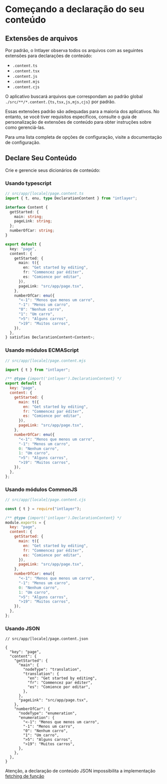 # Começando a declaração do seu conteúdo

## Extensões de arquivos

Por padrão, o Intlayer observa todos os arquivos com as seguintes extensões para declarações de conteúdo:

- `.content.ts`
- `.content.tsx`
- `.content.js`
- `.content.mjs`
- `.content.cjs`

O aplicativo buscará arquivos que correspondam ao padrão global `./src/**/*.content.{ts,tsx,js,mjs,cjs}` por padrão.

Essas extensões padrão são adequadas para a maioria dos aplicativos. No entanto, se você tiver requisitos específicos, consulte o guia de personalização de extensões de conteúdo para obter instruções sobre como gerenciá-las.

Para uma lista completa de opções de configuração, visite a documentação de configuração.

## Declare Seu Conteúdo

Crie e gerencie seus dicionários de conteúdo:

### Usando typescript

```typescript
// src/app/[locale]/page.content.ts
import { t, enu, type DeclarationContent } from "intlayer";

interface Content {
  getStarted: {
    main: string;
    pageLink: string;
  };
  numberOfCar: string;
}

export default {
  key: "page",
  content: {
    getStarted: {
      main: t({
        en: "Get started by editing",
        fr: "Commencez par éditer",
        es: "Comience por editar",
      }),
      pageLink: "src/app/page.tsx",
    },
    numberOfCar: enu({
      "<-1": "Menos que menos um carro",
      "-1": "Menos um carro",
      "0": "Nenhum carro",
      "1": "Um carro",
      ">5": "Alguns carros",
      ">19": "Muitos carros",
    }),
  },
} satisfies DeclarationContent<Content>;
```

### Usando módulos ECMAScript

```javascript
// src/app/[locale]/page.content.mjs

import { t } from "intlayer";

/** @type {import('intlayer').DeclarationContent} */
export default {
  key: "page",
  content: {
    getStarted: {
      main: t({
        en: "Get started by editing",
        fr: "Commencez par éditer",
        es: "Comience por editar",
      }),
      pageLink: "src/app/page.tsx",
    },
    numberOfCar: enu({
      "<-1": "Menos que menos um carro",
      "-1": "Menos um carro",
      0: "Nenhum carro",
      1: "Um carro",
      ">5": "Alguns carros",
      ">19": "Muitos carros",
    }),
  },
};
```

### Usando módulos CommonJS

```javascript
// src/app/[locale]/page.content.cjs

const { t } = require("intlayer");

/** @type {import('intlayer').DeclarationContent} */
module.exports = {
  key: "page",
  content: {
    getStarted: {
      main: t({
        en: "Get started by editing",
        fr: "Commencez par éditer",
        es: "Comience por editar",
      }),
      pageLink: "src/app/page.tsx",
    },
    numberOfCar: enu({
      "<-1": "Menos que menos um carro",
      "-1": "Menos um carro",
      0: "Nenhum carro",
      1: "Um carro",
      ">5": "Alguns carros",
      ">19": "Muitos carros",
    }),
  },
};
```

### Usando JSON

```json5
// src/app/[locale]/page.content.json

{
  "key": "page",
  "content": {
    "getStarted": {
      "main": {
        "nodeType": "translation",
        "translation": {
          "en": "Get started by editing",
          "fr": "Commencez par éditer",
          "es": "Comience por editar",
        },
      },
      "pageLink": "src/app/page.tsx",
    },
    "numberOfCar": {
      "nodeType": "enumeration",
      "enumeration": {
        "<-1": "Menos que menos um carro",
        "-1": "Menos um carro",
        "0": "Nenhum carro",
        "1": "Um carro",
        ">5": "Alguns carros",
        ">19": "Muitos carros",
      },
    },
  },
}
```

Atenção, a declaração de conteúdo JSON impossibilita a implementação [fetching de função](https://github.com/aymericzip/intlayer/blob/main/docs/pt/content_declaration/function_fetching.md)

